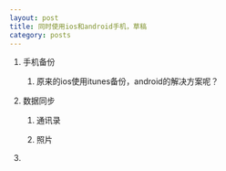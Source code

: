 ```yaml
---
layout: post
title: 同时使用ios和android手机，草稿
category: posts
---
```


1. 手机备份
    1. 原来的ios使用itunes备份，android的解决方案呢？

1. 数据同步
    1. 通讯录
        
    1. 照片

1.
